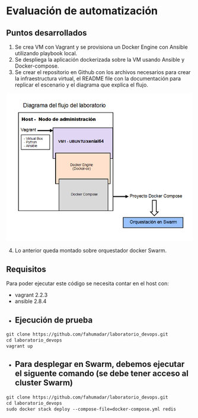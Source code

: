 # Evaluación de automatización
## Puntos desarrollados
1. Se crea VM con Vagrant y se provisiona un Docker Engine con Ansible utilizando playbook local.
2. Se despliega la aplicación dockerizada sobre la VM usando Ansible y Docker-compose.
3. Se crear el repositorio en Github con los archivos necesarios para crear la infraestructura virtual, el README file con la documentación para replicar el escenario y el diagrama que explica el flujo.

![Screenshot](diagrama.png)

4. Lo anterior queda montado sobre orquestador docker Swarm.

## Requisitos
Para poder ejecutar este código se necesita contar en el host con:
* vagrant 2.2.3
* ansible 2.8.4

- ## Ejecución de prueba
```
git clone https://github.com/fahumadar/laboratorio_devops.git
cd laboratorio_devops
vagrant up
```
- ## Para desplegar en Swarm, debemos ejecutar el siguente comando (se debe tener acceso al cluster Swarm)
```
git clone https://github.com/fahumadar/laboratorio_devops.git
cd laboratorio_devops
sudo docker stack deploy --compose-file=docker-compose.yml redis
```
